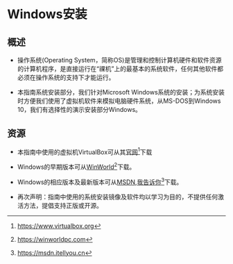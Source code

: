 # Windows安装

## 概述
* 操作系统(Operating System，简称OS)是管理和控制计算机硬件和软件资源的计算机程序，是直接运行在“祼机”上的最基本的系统软件，任何其他软件都必须在操作系统的支持下才能运行。

* 本指南系统安装部分，我们针对Microsoft Windows系统的安装；为系统安装时方便我们使用了虚拟机软件来模拟电脑硬件系统，从MS-DOS到Windows 10，我们有选择性的演示安装部分Windows。

## 资源

* 本指南中使用的虚拟机VirtualBox可从其[官网](https://www.virtualbox.org)[^1]下载

* Windows的早期版本可从[WinWorld](https://winworldpc.com)[^2]下载。

* Windows的相应版本及最新版本可从[MSDN,我告诉你](https://msdn.itellyou.cn)[^3]下载。

* 再次声明：指南中使用的系统安装镜像及软件均以学习为目的，不提供任何激活方法，提倡支持正版或开源。

[^1]: https://www.virtualbox.org
[^2]: https://winworldpc.com
[^3]: https://msdn.itellyou.cn

